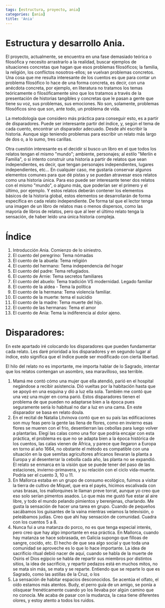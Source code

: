 ```yaml
---
tags: [estructura, proyecto, ania]
categories: [ania]
title: 'Ania'
---
```


# Estructura y desarrollo Ania.

El proyecto, actualmente, se encuentra en una fase demasiado teórica o filosófica y necesito arrastrarlo a la realidad, buscar ejemplos de situaciones concretas que hagan que esos problemas filosóficos; la familia, la religión, los conflictos nosotros-ellos; se vuelvan problemas concretos. Una cosa que me resulta interesante de los cuentos es que para contar un problema filosófico lo hace de una forma concreta, es decir, con una anécdota concreta, por ejemplo, en literatura no tratamos los temas teóricamente o filosóficamente sino que los tratamos a través de la presentación de historias tangibles y concretas que le pasan a gente que tiene su voz, sus problemas, sus emociones. No son, solamente, problemas filosóficos sino que son, ante todo, un problema de vida.

La metodología que considero más práctica para conseguir esto, es a partir de disparadores.  Puede ser interesante partir del índice, y, según el tema de cada cuento, encontrar un disparador adecuado. Desde ahí escribir la historia. Aunque sigo teniendo problemas para escribir un relato más largo de dos o, a lo sumo, tres carillas.

Otra cuestión interesante es el decidir si busco un libro en el que todos los relatos tengan el mismo "mundo"; ambiente, personajes; al estilo "Merlín e Familia", o si intento construir una historia a partir de relatos que sean independientes, es decir, que tengan personajes independientes, lugares independientes, etc... En cualquier caso, me gustaría conservar algunos elementos comunes para que dé pistas y se puedan atravesar esos relatos como una historia única. Para eso puede ser interesante tener dos relatos con el mismo "mundo", o alguno más, que poderían ser el primero y el último, por ejemplo. Y estos relatos deberán contener los elementos básicos de la historia global, estos elementos se desarrollarán de forma específica en cada relato independiente. De forma tal que el lector tenga una imagen de un libro de relatos mas o menos dispersos, como las mayoría de libros de relatos, pero que al leer el último relato tenga la sensación, de haber leído una única historia compleja.

# Índice

1. Introducción Ania. Comienzo de lo siniestro.
2. El cuento del peregrino: Tema nómadas
3. El cuento de la abuela: Tema religión
4. El cuento del hermano: Tema independencia del hogar
5. El cuento del padre: Tema refugiados.
6. El cuento de Arnie: Tema secretos familiares
7. El cuento del abuelo: Tema tradición VS modernidad. Legado familiar
8. El cuento de la aldea - Tema la política
9. El cuento de la hermana: Tema violencia familiar.
10. El cuento de la muerte: tema el suicidio
11. El cuento de la madre: Tema muerte del hijo.
12. El cuento de las hermanas: Tema el amor 
13. El cuento de Ania: Tema la indiferencia al dolor ajeno.


# Disparadores:

En este apartado iré colocando los disparadores que pueden fundamentar cada relato. Les daré prioridad a los disparadores y en segundo lugar al índice, esto significa que el índice puede ser modificado con cierta libertad.

El hilo del relato no es importante, me importa hablar de lo Sagrado, intentar que los relatos contengan un asombro, sea maravilloso, sea terrible. 

1. Mamá me contó cómo una mujer que ella atendió, parió en el hospital negándose a recibir asistencia. Dió vueltas por la habitación hasta que se apoyó en una esquina y dió a luz ella sola.   También me contó que una vez una mujer en coma parió. Estos disparadores tienen el problema de que pueden no adaptarse bien a la época pues seguramente sería lo habitual no dar a luz en una cama. En este disparador se basa en relato doula.
2. En el recital de Natalia Litvinova contó que en su país las edificaciones son muy feas pero la gente las llena de flores, como en invierno esas flores se mueren con el frio, desentierran las cebollas para luego volver a plantarlas. Elegí las calas como una flor que podría encajar con esta práctica, el problema es que no se adapta bien a la época histórica de los cuentos, las calas vienen de África, y parece que llegaron a Europa en torno al año  1664, no obstante el método es compatible con una situación en la que semitas agricultores africanos llevaran la planta a Europa y al desenterrar la cebolla cada año, las planta no se expandió. El relato se enmarca en la visión que se puede tener del paso de las estaciones, invierno-primavera, y su relación con el ciclo vida-muerte. Podría ser el cuento 3, 10 u 11.
3. En Mallorca estaba en un grupo de consumo ecológico, fuimos a visitar la tierra de cultivo de Miquel, que era el payés, hicimos escalivada con unas brasas, los mallorquines le llaman preve torrat, aunque yo creo que eso solo serían pimentos asados. Lo que más me gustó fue estar al aire libre, y todo el mundo pelando pimientos y berenjenas, charlando. Me gusta la sensación de hacer una tarea en grupo. Cuando de pequeños sacábamos los guisantes de la vaina mientras veíamos la televisión, o peleábamos judías. Creo que ahí hay sensación de comunidad. Cuadra con los cuentos 5 a 8.
4. Nunca fui a una matanza do porco, no es que tenga especial interés, pero creo que hay algo importante en esa práctica. En Mallorca, cuando hay matanza se hace sobrasada, en Galicia supongo que filloas de sangre, cocido, etc. El hecho de que sea algo social y que toda una comunidad se aproveche es lo que lo hace importante. La idea de sacrificio ritual debió nacer de aquí, cuando se habla de la muerte de Osiris el Dios egipcio se habla de repartir sus miembros por distintos sitios, la idea de sacrificio, y repartir pedazos está en muchos mitos, no se mata sin más, se mata y se reparte. Entiendo que se reparte lo que es Sagrado, como las astillas de la Cruz, o los
5. La sensación de habitar espacios desconocidos. Se acentúa el olfato, el oído estamos más atentos. Budy, el perro guía de un amigo, se ponía a olisquear frenéticamente cuando yo los llevaba por algún camino que no conocía. Me acaba de pasar con la mudanza, la casa tiene diferentes olores, y estoy atento a todos los ruidos.



